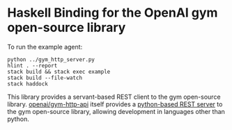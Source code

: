# Haskell Binding for the OpenAI gym open-source library

To run the example agent:

```
python ../gym_http_server.py
hlint . --report
stack build && stack exec example
stack build --file-watch
stack haddock
```

This library provides a servant-based REST client to the gym open-source library.
[openai/gym-http-api][openai] itself provides a [python-based REST server][flask]
to the gym open-source library, allowing development in languages other than python.

[openai]:https://github.com/openai/gym-http-api
[flask]:https://github.com/openai/gym-http-api/blob/master/gym_http_server.py

